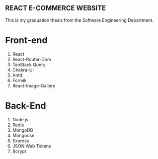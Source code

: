 ## REACT E-COMMERCE WEBSITE 

This is my graduation thesis from the Software Engineering Department.

# Front-end 
1. React
2. React-Router-Dom
3. TanStack Query
4. Chakra-UI
5. Antd
6. Formik
7. React-Image-Gallery


# Back-End

1. Node.js
2. Redis
3. MongoDB
4. Mongoose
5. Express
6. JSON Web Tokens
7. Bcrypt

